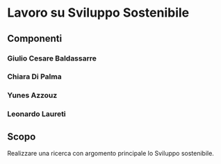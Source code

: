 # Lavoro su Sviluppo Sostenibile

## Componenti

### Giulio Cesare Baldassarre
### Chiara Di Palma
### Yunes Azzouz
### Leonardo Laureti

## Scopo

Realizzare una ricerca con argomento principale lo Sviluppo sostenibile.
